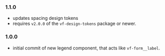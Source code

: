 ### 1.1.0

- updates spacing design tokens
- requires `v2.0.0` of the `vf-design-tokens` package or newer.

### 1.0.0

- initial commit of new legend component, that acts like `vf-form__label`.
